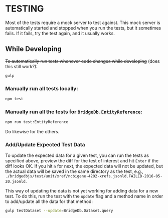 TESTING
=======

Most of the tests require a mock server to test against. This mock server is automatically started and stopped when you run the tests, but it sometimes fails. If it fails, try the test again, and it usually works.

## While Developing
~~To automatically run tests whenever code changes while developing~~ (does this still work?):

```bash
gulp
```

### Manually run all tests locally:

```bash
npm test
```

### Manually run all the tests for `BridgeDb.EntityReference`:

```bash
npm run test:EntityReference
```

Do likewise for the others.

### Add/Update Expected Test Data
To update the expected data for a given test, you can run the tests as specified above, preview the diff for the test of interest and hit `Enter` if the diff looks OK. If you hit `n` for next, the expected data will not be updated, but the actual data will be saved in the same directory as the test, e.g., `./bridgedbjs/test/unit/xref/ncbigene-4292-xrefs.jsonld.FAILED-2016-05-20.jsonld`.

This way of updating the data is not yet working for adding data for a new test. To do this, run the test with the `update` flag and a method name in order to add/update all the data for that method:

```bash
gulp testDataset --update=BridgeDb.Dataset.query
```

